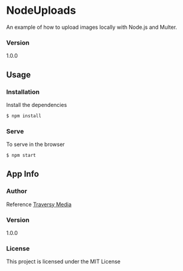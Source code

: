 # NodeUploads

An example of how to upload images locally with Node.js and Multer.

### Version
1.0.0

## Usage

### Installation

Install the dependencies

```sh
$ npm install
```

### Serve
To serve in the browser

```sh
$ npm start
```

## App Info

### Author

Reference
[Traversy Media](http://www.traversymedia.com)

### Version

1.0.0

### License

This project is licensed under the MIT License